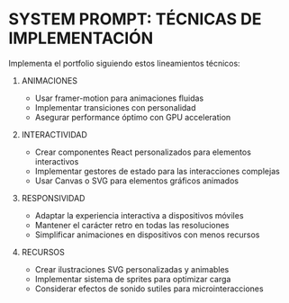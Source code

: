 # SYSTEM PROMPT: TÉCNICAS DE IMPLEMENTACIÓN

Implementa el portfolio siguiendo estos lineamientos técnicos:

1. ANIMACIONES
   - Usar framer-motion para animaciones fluidas
   - Implementar transiciones con personalidad
   - Asegurar performance óptimo con GPU acceleration

2. INTERACTIVIDAD
   - Crear componentes React personalizados para elementos interactivos
   - Implementar gestores de estado para las interacciones complejas
   - Usar Canvas o SVG para elementos gráficos animados

3. RESPONSIVIDAD
   - Adaptar la experiencia interactiva a dispositivos móviles
   - Mantener el carácter retro en todas las resoluciones
   - Simplificar animaciones en dispositivos con menos recursos

4. RECURSOS
   - Crear ilustraciones SVG personalizadas y animables
   - Implementar sistema de sprites para optimizar carga
   - Considerar efectos de sonido sutiles para microinteracciones